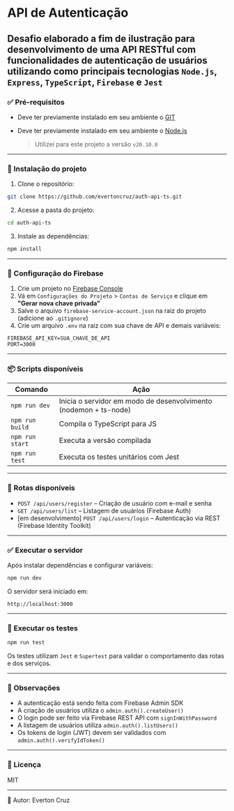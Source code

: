 # API de Autenticação

## Desafio elaborado a fim de ilustração para desenvolvimento de uma API RESTful com funcionalidades de autenticação de usuários utilizando como principais tecnologias `Node.js`, `Express`, `TypeScript`, `Firebase` e `Jest`

### ✅ Pré-requisitos

- Deve ter previamente instalado em seu ambiente o [GIT](https://git-scm.com/downloads)

- Deve ter previamente instalado em seu ambiente o [Node.js](https://nodejs.org)
  > Utilizei para este projeto a versão `v20.10.0`

---

### 🚀 Instalação do projeto

1. Clone o repositório:

```bash
git clone https://github.com/evertoncruz/auth-api-ts.git
```

2. Acesse a pasta do projeto:

```bash
cd auth-api-ts
```

3. Instale as dependências:

```bash
npm install
```

---

### 🔐 Configuração do Firebase

1. Crie um projeto no [Firebase Console](https://console.firebase.google.com)
2. Vá em `Configurações do Projeto` > `Contas de Serviço` e clique em **"Gerar nova chave privada"**
3. Salve o arquivo `firebase-service-account.json` na raiz do projeto (adicione ao `.gitignore`)
4. Crie um arquivo `.env` na raiz com sua chave de API e demais variáveis:

```env
FIREBASE_API_KEY=SUA_CHAVE_DE_API
PORT=3000
```

---

### 📦 Scripts disponíveis

| Comando | Ação |
|--------|------|
| `npm run dev` | Inicia o servidor em modo de desenvolvimento (nodemon + ts-node) |
| `npm run build` | Compila o TypeScript para JS |
| `npm run start` | Executa a versão compilada |
| `npm run test` | Executa os testes unitários com Jest |

---

### 📮 Rotas disponíveis

- `POST /api/users/register` – Criação de usuário com e-mail e senha
- `GET /api/users/list` – Listagem de usuários (Firebase Auth)
- [em desenvolvimento] `POST /api/users/login` – Autenticação via REST (Firebase Identity Toolkit)

---

### ✅ Executar o servidor

Após instalar dependências e configurar variáveis:

```bash
npm run dev
```

O servidor será iniciado em:
```
http://localhost:3000
```

---

### 🧪 Executar os testes

```bash
npm run test
```

Os testes utilizam `Jest` e `Supertest` para validar o comportamento das rotas e dos serviços.

---

### 🧠 Observações

- A autenticação está sendo feita com Firebase Admin SDK
- A criação de usuários utiliza o `admin.auth().createUser()`
- O login pode ser feito via Firebase REST API com `signInWithPassword`
- A listagem de usuários utiliza `admin.auth().listUsers()`
- Os tokens de login (JWT) devem ser validados com `admin.auth().verifyIdToken()`

---

### 📁 Licença

MIT

---

👤 Autor: Everton Cruz